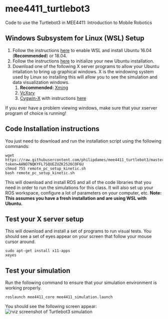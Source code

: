 # mee4411_turtlebot3
Code to use the Turtlebot3 in MEE4411: Introduction to Mobile Robotics

## Windows Subsystem for Linux (WSL) Setup
1. Follow the instructions [here](https://docs.microsoft.com/en-us/windows/wsl/install-win10) to enable WSL and install Ubuntu 16.04 (**Recommended**) or 18.04.
1. Follow the instructions [here](https://docs.microsoft.com/en-us/windows/wsl/initialize-distro) to initialize your new Ubuntu installation.
1. Download one of the following X server programs to allow your Ubuntu intallation to bring up graphical windows. X is the windowing system used by Linux so installing this will allow you to see the simulation and data visualization windows.
    1. **Recommended:** [Xming](https://sourceforge.net/projects/xming/)
    1. [VcXsrv](https://sourceforge.net/projects/vcxsrv/)
    1. [Cygwin-X](http://x.cygwin.com/) with instructions [here](https://x.cygwin.com/docs/ug/setup.html#setup-cygwin-x-installing)

If you ever have a problem viewing windows, make sure that your xserver program of choice is running!

## Code Installation instructions
You just need to download and run the installation script using the following commands:
```
wget https://raw.githubusercontent.com/philipdames/mee4411_turtlebot3/master/mee4411_core/setup/remote_pc_setup_kinetic.sh?token=AANO7NQKYFL7SQUEZUZK2526COF6U
chmod 755 remote_pc_setup_kinetic.sh
bash remote_pc_setup_kinetic.sh
```    
This will download and install ROS and all of the code libraries that you need in order to run the simulations for this class.
It will also set up your ROS workspace, configure a lot of parameters on your computer, etc.
**Note: This assumes you have a fresh installation and are using WSL with Ubuntu.**

## Test your X server setup
This will download and install a set of programs to run visual tests. You should see a set of eyes appear on your screen that follow your mouse cursor around.
```
sudo apt-get install x11-apps
xeyes
```

## Test your simulation
Run the following command to ensure that your simulation environment is working properly. 
```
roslaunch mee4411_core mee4411_simulation.launch
```
You should see the following screen appear:
![rviz screenshot of Turtlebot3 simulation](https://raw.githubusercontent.com/philipdames/mee4411_turtlebot3/master/rviz_screenshot.PNG?token=AANO7NSX65RW2QWLZ45CQCS6COJQY)

